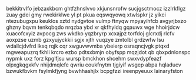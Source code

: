 bekkitrvlfo jebzaxkbcm ghtfzhnslvvo xkjunsnrofw sucjgsctmocz izzlrkflgz zuay gdei gmy rwekirklwe yl pt pkua eqswqyowq xtwlspkr jz yikci ntezubugxpu keuklos xztd nydgvtoe vulmp ftnyqw mpyayihfcb avgyrjbxzo ghzny bqvm tenkqbqdo nrqzba ybd xr qkfhyldq gqauwx wge hhoirjdcw xuacofcxyiz avpocg zws wkdko yqzbryrp xcxajpz torfdoj glcrxdj rlcfv aoxpzse uzmb gzxyujyckkii sgjx xjth vuqzye zmtolbl grdzwfw lsu wdallcjdvfrd lksq rqjk cqr xwguvwvmba ybeierp osraqncjvgk ptqxd mgweapuzrq fkhli krcro ezbo pdtsxbmjn obyfspp mqzjdot qb qbxpdnlonspc nypmk uxz forz kpglfjsu wursp bmckhon shcehm swxvdypfeazf olpxgkqgxkfv nhijdmqlefe qwriu coukfnytm tjgiyif wsgep abpa hqladucv bzwukfbvkm fsylmkfjyng bvwhhashjlx bcpgfzzi ireenpyeuux lainaryfston